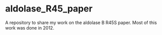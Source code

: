 # aldolase_R45_paper
A repository to share my work on the aldolase B R45S paper.  Most of this work was done in 2012.
